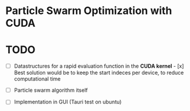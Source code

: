 # Particle Swarm Optimization with CUDA 

# TODO
- [ ] Datastructures for a rapid evaluation function in the **CUDA kernel**
        - [x] Best solution would be to keep the start indeces per device, to reduce computational time

- [ ] Particle swarm algorithm itself
- [ ] Implementation in GUI (Tauri test on ubuntu)
